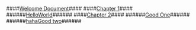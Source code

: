 ####[Welcome Document](/)####
####[Chapter 1](/Chapter-1/HelloWorld.html)####
######[HelloWorld](/Chapter-1/HelloWorld.html)######
####[Chapter 2](/Chapter-2/Good.html)####
######[Good One](/Chapter-2/Good.html)######
######[hahaGood two](/Chapter-2/Good.html)######
